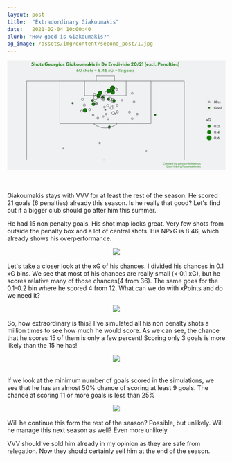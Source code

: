 ```yaml
---
layout: post
title:  "Extradordinary Giakoumakis"
date:   2021-02-04 10:00:40
blurb: "How good is Giakoumakis?"
og_image: /assets/img/content/second_post/1.jpg
---
```



![](/assets/img/second_post/1.JPG)

<br />
<br />
Giakoumakis stays with VVV for at least the rest of the season. He scored 21 goals (6 penalties) already this season. Is he really that good? Let's find out if a bigger club should go after him this summer. 

<br />

He had 15 non penalty goals. His shot map looks great. Very few shots from outside the penalty box and a lot of central shots. His NPxG is 8.46, which already shows his overperformance.  
<div style="text-align:center"><img src="https://github.com/RobinKoetsier/robinkoetsier.github.io/assets/img/second_post/1.jpg" /></div>


Let's take a closer look at the xG of his chances. I divided his chances in 0.1 xG bins. We see that most of his chances are really small (< 0.1 xG), but he scores relative many of those chances(4 from 36). The same goes for the 0.1-0.2 bin where he scored 4 from 12.
What can we do with xPoints and do we need it?  
<div style="text-align:center"><img src="https://github.com/RobinKoetsier/robinkoetsier.github.io/assets/img/second_post/2.png" /></div>


So, how extraordinary is this? I've simulated all his non penalty shots a million times to see how much he would score. As we can see, the chance that he scores 15 of them is only a few percent! Scoring only 3 goals is more likely than the 15 he has!  
<div style="text-align:center"><img src="https://github.com/RobinKoetsier/robinkoetsier.github.io/assets/img/second_post/3.png" /></div>
<br />

If we look at the minimum number of goals scored in the simulations, we see that he has an almost 50% chance of scoring at least 9 goals. The chance at scoring 11 or more goals is less than 25%  
<div style="text-align:center"><img src="https://github.com/RobinKoetsier/robinkoetsier.github.io/assets/img/second_post/4.png" /></div>  

Will he continue this form the rest of the season? Possible, but unlikely. Will he manage this next season as well? Even more unlikely. 

VVV should've sold him already in my opinion as they are safe from relegation. Now they should certainly sell him at the end of the season.
